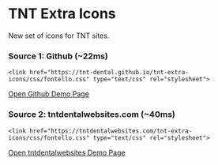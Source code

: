 # TNT Extra Icons

New set of icons for TNT sites.

### Source 1: Github (~22ms)

    <link href="https://tnt-dental.github.io/tnt-extra-icons/css/fontello.css" type="text/css" rel="stylesheet">

[Open Github Demo Page](https://tnt-dental.github.io/tnt-extra-icons/demo.html "View Demo")

### Source 2: tntdentalwebsites.com (~40ms)

    <link href="https://tntdentalwebsites.com/tnt-extra-icons/css/fontello.css" type="text/css" rel="stylesheet">

[Open tntdentalwebsites Demo Page](https://www.tntdentalwebsites.com/tnt-extra-icons/demo.html "View Demo")
